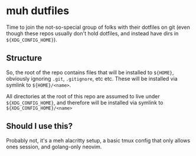 # muh dutfiles

Time to join the not-so-special group of folks with their dotfiles on git (even though these repos usually don't hold dotfiles, and instead have dirs in `${XDG_CONFIG_HOME}`).

## Structure

So, the root of the repo contains files that will be installed to `${HOME}`, obviously ignoring `.git`, `.gitignore`, etc etc. These will be installed via symlink to `${HOME}/<name>`.

All directories at the root of this repo are assumed to live under `${XDG_CONFIG_HOME}`, and therefore will be installed via symlink to `${XDG_CONFIG_HOME}/<name>`

## Should I use this?

Probably not, it's a meh alacritty setup, a basic tmux config that only allows ones session, and golang-only neovim.
